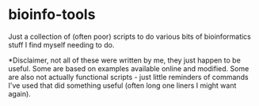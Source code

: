 # bioinfo-tools
Just a collection of (often poor) scripts to do various bits of bioinformatics stuff I find myself needing to do.

*Disclaimer, not all of these were written by me, they just happen to be useful. Some are based on examples available online and modified. Some are also not actually functional scripts - just little reminders of commands I've used that did something useful (often long one liners I might want again).
